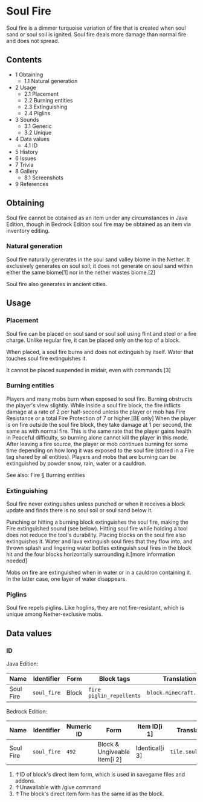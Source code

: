 # Soul Fire
Soul fire is a dimmer turquoise variation of fire that is created when soul sand or soul soil is ignited. Soul fire deals more damage than normal fire and does not spread.

## Contents
- 1 Obtaining
	- 1.1 Natural generation
- 2 Usage
	- 2.1 Placement
	- 2.2 Burning entities
	- 2.3 Extinguishing
	- 2.4 Piglins
- 3 Sounds
	- 3.1 Generic
	- 3.2 Unique
- 4 Data values
	- 4.1 ID
- 5 History
- 6 Issues
- 7 Trivia
- 8 Gallery
	- 8.1 Screenshots
- 9 References

## Obtaining
Soul fire cannot be obtained as an item under any circumstances in Java Edition, though in Bedrock Edition soul fire may be obtained as an item via inventory editing.

### Natural generation
Soul fire naturally generates in the soul sand valley biome in the Nether. It exclusively generates on soul soil; it does not generate on soul sand within either the same biome[1] nor in the nether wastes biome.[2]

Soul fire also generates in ancient cities.

## Usage
### Placement
Soul fire can be placed on soul sand or soul soil using flint and steel or a fire charge. Unlike regular fire, it can be placed only on the top of a block.

When placed, a soul fire burns and does not extinguish by itself. Water that touches soul fire extinguishes it.

It cannot be placed suspended in midair, even with commands.[3]

### Burning entities
Players and many mobs burn when exposed to soul fire. Burning obstructs the player's view slightly. While inside a soul fire block, the fire inflicts damage at a rate of 2 per half-second unless the player or mob has Fire Resistance or a total Fire Protection of 7 or higher.‌[BE  only] When the player is on fire outside the soul fire block, they take damage at 1 per second, the same as with normal fire. This is the same rate that the player gains health in Peaceful difficulty, so burning alone cannot kill the player in this mode. After leaving a fire source, the player or mob continues burning for some time depending on how long it was exposed to the soul fire (stored in a Fire tag shared by all entities). Players and mobs that are burning can be extinguished by powder snow, rain, water or a cauldron.

See also: Fire § Burning entities

### Extinguishing
Soul fire never extinguishes unless punched or when it receives a block update and finds there is no soul soil or soul sand below it.

Punching or hitting a burning block extinguishes the soul fire, making the Fire extinguished sound (see below). Hitting soul fire while holding a tool does not reduce the tool's durability. Placing blocks on the soul fire also extinguishes it. Water and lava extinguish soul fires that they flow into, and thrown splash and lingering water bottles extinguish soul fires in the block hit and the four blocks horizontally surrounding it.[more information needed]

Mobs on fire are extinguished when in water or in a cauldron containing it. In the latter case, one layer of water disappears.

### Piglins
Soul fire repels piglins. Like hoglins, they are not fire-resistant, which is unique among Nether-exclusive mobs.

## Data values
### ID
Java Edition:

| Name      | Identifier  | Form  | Block tags                     | Translation key             |
|-----------|-------------|-------|--------------------------------|-----------------------------|
| Soul Fire | `soul_fire` | Block | `fire`<br/>`piglin_repellents` | `block.minecraft.soul_fire` |

Bedrock Edition:

| Name      | Identifier  | Numeric ID | Form                         | Item ID[i 1]   | Translation key       |
|-----------|-------------|------------|------------------------------|----------------|-----------------------|
| Soul Fire | `soul_fire` | `492`      | Block & Ungiveable Item[i 2] | Identical[i 3] | `tile.soul_fire.name` |

1. ↑ID of block's direct item form, which is used in savegame files and addons.
2. ↑Unavailable with /give command
3. ↑The block's direct item form has the same id as the block.


